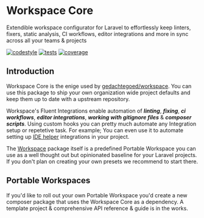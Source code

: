 # Workspace Core

Extendible workspace configurator for Laravel to effortlessly keep linters, fixers, static analysis, CI workflows, editor integrations and more in sync across all your teams & projects

[![codestyle](https://github.com/media-code/workspace-core/actions/workflows/codestyle.yml/badge.svg)](https://github.com/media-code/workspace-core/actions/workflows/codestyle.yml)
[![tests](https://github.com/media-code/workspace-core/actions/workflows/tests.yml/badge.svg)](https://github.com/media-code/workspace-core/actions/workflows/tests.yml)
[![coverage](https://img.shields.io/codecov/c/github/media-code/workspace-core?token=ON4MTY8C1B&color=45%2C190%2C65)](https://codecov.io/gh/media-code/workspace-core)

<!-- [![Packagist Downloads ](https://img.shields.io/packagist/dt/gedachtegoed/workspace-core?color=45%2C190%2C65)
](https://packagist.org/packages/gedachtegoed/workspace-core) -->

## Introduction

Workspace Core is the enige used by [gedachtegoed/workspace](https://github.com/media-code/workspace).
You can use this package to ship your own organization wide project defaults and keep them up to date with a upstream repository.

Workspace's Fluent Integrations enable automation of **_linting_**, **_fixing_**, **_ci workflows_**, **_editor integrations_**, **_working with gitignore files_** & **_composer scripts_**. Using custom hooks you can pretty much automate any Integration setup or repetetive task. For example; You can even use it to automate setting up [IDE helper](https://github.com/barryvdh/laravel-ide-helper) integrations in your project.

The [Workspace](https://github.com/media-code/workspace) package itself is a predefined Portable Workspace you can use as a well thought out but opinionated baseline for your Laravel projects. If you don't plan on creating your own presets we recommend to start there.

## Portable Workspaces

If you'd like to roll out your own Portable Workspace you'd create a new composer package that uses the Workspace Core as a dependency. A template project & comprehensive API reference & guide is in the works.
